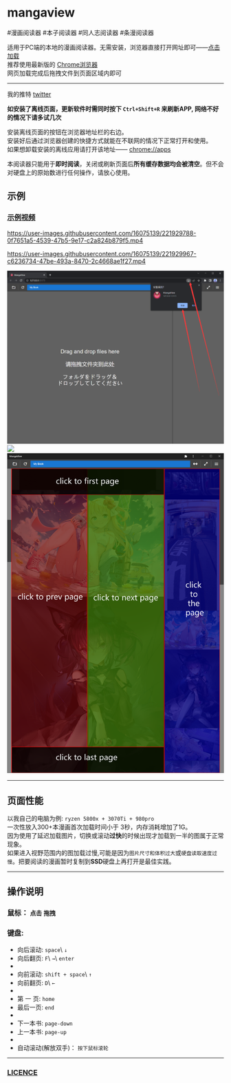 #  mangaview

#漫画阅读器  #本子阅读器  #同人志阅读器 #条漫阅读器

适用于PC端的本地的漫画阅读器。无需安装，浏览器直接打开网址即可——[点击加载](https://nohnolife.github.io/mangaview/dist/index.html)\
推荐使用最新版的 [Chrome浏览器](https://www.google.com/chrome/)\
网页加载完成后拖拽文件到页面区域内即可
___
我的推特 [twitter](https://twitter.com/mousoug)

**如安装了离线页面，更新软件时需同时按下 `Ctrl+Shift+R` 来刷新APP, 网络不好的情况下请多试几次**

安装离线页面的按钮在浏览器地址栏的右边。\
安装好后通过浏览器创建的快捷方式就能在不联网的情况下正常打开和使用。\
如果想卸载安装的离线应用请打开该地址—— [chrome://apps](chrome://apps)

本阅读器只能用于**即时阅读**，关闭或刷新页面后**所有缓存数据均会被清空**。但不会对硬盘上的原始数进行任何操作，请放心使用。

## 示例

### [示例视频](https://github.com/NOHNOLIFE/mangaview/raw/main/description/sample.mp4)


https://user-images.githubusercontent.com/16075139/221929788-0f7651a5-4539-47b5-9e17-c2a824b879f5.mp4

https://user-images.githubusercontent.com/16075139/221929967-c6236734-47be-493a-8470-2c4668ae1f27.mp4

![](https://github.com/NOHNOLIFE/mangaview/blob/main/description/desc%201.png)
![](https://github.com/NOHNOLIFE/mangaview/blob/main/description/desc%205.png)
![](https://github.com/NOHNOLIFE/mangaview/blob/main/description/desc%206.png)

___
## 页面性能
以我自己的电脑为例: `ryzen 5800x + 3070Ti + 980pro`\
一次性放入300+本漫画首次加载时间小于 3秒，内存消耗增加了1G。\
因为使用了延迟加载图片，切换或滚动**过快**的时候出现才加载到一半的图属于正常现象。\
如果进入视野范围内的图加载过慢,可能是因为`图片尺寸和体积过大`或`硬盘读取速度过慢`。把要阅读的漫画暂时复制到**SSD**硬盘上再打开是最佳实践。
___
## 操作说明
### 鼠标： `点击`  `拖拽`

### 键盘:
* 向后滚动: `space`\ `↓`
* 向后翻页: `F`\ `→`\ `enter`
*
* 向前滚动: `shift + space`\ `↑`
* 向前翻页: `D`\ `←`
*
* 第 一 页: `home`
* 最后一页: `end`
* 
* 下一本书: `page-down`
* 上一本书: `page-up`
* 
* 自动滚动(解放双手)： `按下鼠标滚轮`
___
###  [LICENCE](https://github.com/NOHNOLIFE/mangaview/blob/main/LICENSE)
